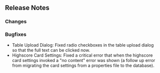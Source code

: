 ## Release Notes

### Changes

### Bugfixes

- Table Upload Dialog: Fixed radio checkboxes in the table upload dialog so that the full text can be clicked now.
- Highscore Card Settings: Fixed a critical error that when the highscore card settings invoked a "no content" error was shown (a follow up error from migrating the card settings from a properties file to the database). 

